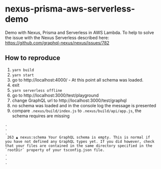 # nexus-prisma-aws-serverless-demo
Demo with Nexus, Prisma and Serverless in AWS Lambda.
To help to solve the issue with the Nexus Serverless described here: https://github.com/graphql-nexus/nexus/issues/782


## How to reproduce 

1. `yarn build`
1. `yarn start`
1. go to http://localhost:4000/ - At this point all schema was loaded.
1. exit
1. `yarn serverless offline`
1. go to http://localhost:3000/test/playground
1. change GraphQL url to http://localhost:3000/test/graphql
1. no schema was loaded and in the console log the message is presented
1. compare `.nexus/build/index.js` to `.nexus/build/api/app.js`, the schema requires are missing

```
.
.
.
 263 ▲ nexus:schema Your GraphQL schema is empty. This is normal if you have not defined any GraphQL types yet. If you did however, check that your files are contained in the same directory specified in the `rootDir` property of your tsconfig.json file.
.
.
.
```



